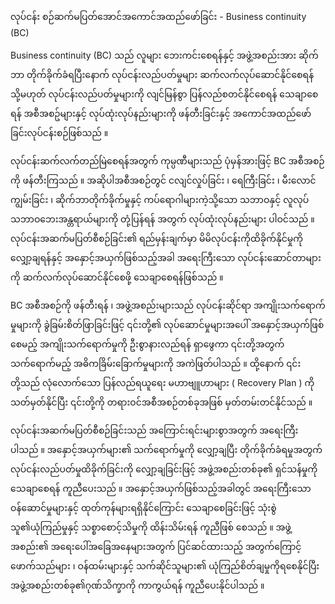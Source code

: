 လုပ်ငန်း စဉ်ဆက်မပြတ်အောင်အကောင်အထည်ဖော်ခြင်း - Business continuity (BC)

Business continuity (BC) သည် လူများ ဘေးကင်းစေရန်နှင့် အဖွဲ့အစည်းအား ဆိုက်ဘာ တိုက်ခိုက်ခံရပြီးနောက် လုပ်ငန်းလည်ပတ်မှုများ ဆက်လက်လုပ်ဆောင်နိုင်စေရန် သို့မဟုတ် လုပ်ငန်းလည်ပတ်မှုများကို လျင်မြန်စွာ ပြန်လည်စတင်နိုင်စေရန် သေချာစေရန် အစီအစဥ်များနှင့် လုပ်ထုံးလုပ်နည်းများကို ဖန်တီးခြင်းနှင့် အကောင်အထည်ဖော်ခြင်းလုပ်ငန်းစဉ်ဖြစ်သည် ။

လုပ်ငန်းဆက်လက်တည်မြဲစေရန်အတွက် ကုမ္ပဏီများသည် ပုံမှန်အားဖြင့် BC အစီအစဉ်ကို ဖန်တီးကြသည် ။ အဆိုပါအစီအစဉ်တွင် ငလျင်လှုပ်ခြင်း ၊ ရေကြီးခြင်း ၊ မီးလောင်ကျွမ်းခြင်း ၊ ဆိုက်ဘာတိုက်ခိုက်မှုနှင့် ကပ်ရောဂါများကဲ့သို့သော သဘာဝနှင့် လူလုပ်သဘာဝဘေးအန္တရာယ်များကို တုံ့ပြန်ရန် အတွက် လုပ်ထုံးလုပ်နည်းများ ပါဝင်သည် ။ လုပ်ငန်းအဆက်မပြတ်စီစဉ်ခြင်း၏ ရည်မှန်းချက်မှာ မိမိလုပ်ငန်းကိုထိခိုက်နိုင်မှုကို လျှော့ချရန်နှင့် အနှောင့်အယှက်ဖြစ်သည့်အခါ အရေးကြီးသော လုပ်ငန်းဆောင်တာများကို ဆက်လက်လုပ်ဆောင်နိုင်စေဖို့ သေချာစေရန်ဖြစ်သည် ။

BC အစီအစဉ်ကို ဖန်တီးရန် ၊ အဖွဲ့အစည်းများသည် လုပ်ငန်းဆိုင်ရာ အကျိုးသက်ရောက်မှုများကို ခွဲခြမ်းစိတ်ဖြာခြင်းဖြင့် ၎င်းတို့၏ လုပ်ဆောင်မှုများအပေါ် အနှောင့်အယှက်ဖြစ်စေမည့် အကျိုးသက်ရောက်မှုကို ဦးစွာနားလည်ရန် ရှာဖွေကာ ၎င်းတို့အတွက် သက်ရောက်မည့် အဓိကခြိမ်းခြောက်မှုများကို အကဲဖြတ်ပါသည် ။ ထို့နောက် ၎င်းတို့သည် လုံလောက်သော ပြန်လည်ရယူရေး မဟာဗျူဟာများ ( Recovery Plan ) ကို သတ်မှတ်နိုင်ပြီး ၎င်းတို့ကို တရားဝင်အစီအစဉ်တစ်ခုအဖြစ် မှတ်တမ်းတင်နိုင်သည် ။

လုပ်ငန်းအဆက်မပြတ်စီစဉ်ခြင်းသည် အကြောင်းရင်းများစွာအတွက် အရေးကြီးပါသည် ။ အနှောင့်အယှက်များ၏ သက်ရောက်မှုကို လျှော့ချပြီး တိုက်ခိုက်ခံရမှုအတွက် လုပ်ငန်းလည်ပတ်မှုထိခိုက်ခြင်းကို လျှော့ချခြင်းဖြင့် အဖွဲ့အစည်းတစ်ခု၏ ရှင်သန်မှုကို သေချာစေရန် ကူညီပေးသည် ။ အနှောင့်အယှက်ဖြစ်သည့်အခါတွင် အရေးကြီးသောဝန်ဆောင်မှုများနှင့် ထုတ်ကုန်များရရှိနိုင်ကြောင်း သေချာစေခြင်းဖြင့် သုံးစွဲသူ၏ယုံကြည်မှုနှင့် သစ္စာစောင့်သိမှုကို ထိန်းသိမ်းရန် ကူညီဖြစ်‌ စေသည် ။ အဖွဲ့အစည်း၏ အရေးပေါ်အခြေအနေများအတွက် ပြင်ဆင်ထားသည့် အတွက်ကြောင့် ဖောက်သည်များ ၊ ဝန်ထမ်းများနှင့် သက်ဆိုင်သူများ၏ ယုံကြည်စိတ်ချမှုကိုရစေနိုင်ပြီး အဖွဲ့အစည်းတစ်ခု၏ဂုဏ်သိက္ခာကို ကာကွယ်ရန် ကူညီပေးနိုင်ပါသည် ။
